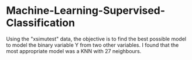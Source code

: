 # Machine-Learning-Supervised-Classification

Using the "xsimutest" data, the objective is to find the best possible model to model the binary variable Y from two other variables.
I found that the most appropriate model was a KNN with 27 neighbours. 
